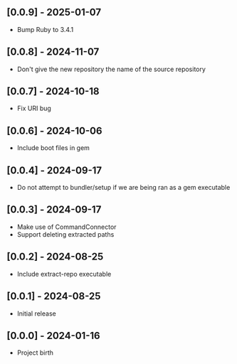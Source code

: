 ## [0.0.9] - 2025-01-07

- Bump Ruby to 3.4.1

## [0.0.8] - 2024-11-07

- Don't give the new repository the name of the source repository

## [0.0.7] - 2024-10-18

- Fix URI bug

## [0.0.6] - 2024-10-06

- Include boot files in gem

## [0.0.4] - 2024-09-17

- Do not attempt to bundler/setup if we are being ran as a gem executable

## [0.0.3] - 2024-09-17

- Make use of CommandConnector
- Support deleting extracted paths

## [0.0.2] - 2024-08-25

- Include extract-repo executable

## [0.0.1] - 2024-08-25

- Initial release

## [0.0.0] - 2024-01-16

- Project birth
